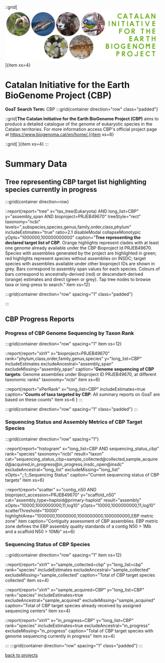 ::grid[![GoaT](/static/images/CBP.jpg)]{item xs=4}

# Catalan Initiative for the Earth BioGenome Project (CBP)
**GoaT Search Term:** CBP
:::grid{container direction="row" class="padded"}

::grid[**The Catalan Initiative for the Earth BioGenome Project (CBP)** aims to produce a detailed catalogue of the genome of eukaryotic species in the Catalan territories. For more information access CBP's official project page at https://www.biogenoma.cat/en/home/.]{item xs=8}

::grid[ ]{item xs=4}
:::

# Summary Data

## Tree representing CBP target list highlighting species currently in progress

:::grid{container direction=row}

::report{report="tree" x="tax_tree(Eukaryota) AND long_list=CBP" y="assembly_span AND bioproject=PRJEB49670" treeStyle="rect" taxonomy="ncbi" levels=",subspecies,species,genus,family,order,class,phylum" includeEstimates="true" ratio=2.1 disableModal collapseMonotypic yOpts="1000000,100000000000" caption="**Tree representing the declared target list of CBP.** Orange highlights represent clades with at least one genome already available under the CBP Bioproject Id PRJEB49670. Species with assemblies generated by the project are highlighted in green; red highlights represent species without assemblies on INSDC; target species with assemblies available under other bioproject IDs are shown in grey. Bars correspond to assembly span values for each species. Colours of bars correspond to ancestrally-derived (red) or descendant-derived (orange) estimates and direct (green or grey). Tap tree nodes to browse taxa or long-press to search." item xs=12}

:::grid{container direction="row" spacing="1" class="padded"}

:::

## CBP Progress Reports
### Progress of CBP Genome Sequencing by Taxon Rank

:::grid{container direction="row" spacing="1" item xs=12}

::report{report="xInY" x="bioproject=PRJEB49670" rank="phylum,class,order,family,genus,species" y="long_list=CBP" includeEstimates excludeAncestral="assembly_span" excludeMissing="assembly_span" caption="**Genome sequencing of CBP targets:** Genome assemblies under Bioproject ID PRJEB49670, at different taxonomic ranks" taxonomy="ncbi" item xs=6}

::report{report="xPerRank" x="long_list=CBP" includeEstimates=true caption="**Counts of taxa targeted by CBP**: All summary reports on GoaT are based on these counts" item xs=6 }
:::

:::grid{container direction="row" spacing="1" class="padded"}
:::


### Sequencing Status and Assembly Metrics of CBP Target Species

:::grid{container direction="row" spacing="1"}

::report{report="histogram" x="long_list=CBP AND sequencing_status_cbp" rank="species" taxonomy="ncbi" result="taxon" cat="sequencing_status_cbp=sample_collected@collected,sample_acquired@acquired,in_progress@in_progress,insdc_open@insdc" excludeAncestral="long_list" excludeMissing="long_list" xOpts=";;1;;Sequencing Status" caption="Current sequencing status of CBP targets" item xs=6}

::report{report="scatter" x="contig_n50 AND bioproject_accession=PRJEB49670" y="scaffold_n50" cat="assembly_type=haploid@primary-haploid" result="assembly" xOpts="10000,1000000000,11,log10" yOpts="10000,1000000000,11,log10" scatterThreshold="10000" highlightArea="1000000,10000000,1000000000,1000000000,EBP metric zone" item caption="Contiguity assessment of CBP assemblies. EBP metric zone defines the EBP assembly quality standards of a contig N50 > 1Mb and a scaffold N50 > 10Mb" xs=6}

### Sequencing Status of CBP Species

:::grid{container direction="row" spacing="1" item xs=12}

::report{report="xInY" x="sample_collected=cbp" y="long_list=cbp" rank="species" includeEstimates excludeAncestral="sample_collected" excludeMissing="sample_collected" caption="Total of CBP target species collected" item xs=4}

::report{report="xInY" x="sample_acquired=CBP" y="long_list=CBP" rank="species" includeEstimates=true excludeAncestral="sample_acquired" excludeMissing="sample_acquired" caption="Total of CBP target species already received by assigned sequencing centers" item xs=4}

::report{report="xInY" x="in_progress=CBP" y="long_list=CBP" rank="species" includeEstimates=true excludeAncestral="in_progress" excludeMissing="in_progress" caption="Total of CBP target species with genome sequencing currently in progress" item xs=4}

:::
:::grid{container direction="row" spacing="1" class="padded"}
:::

[back to projects](/projects)
